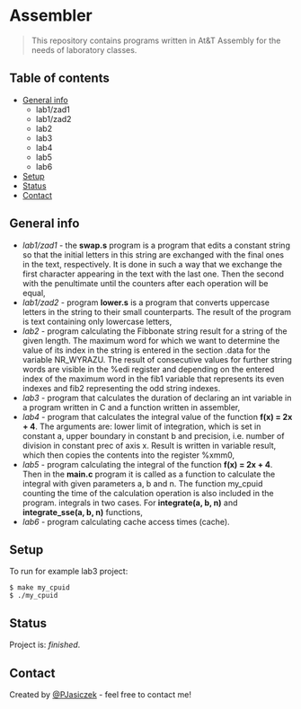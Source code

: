 # Assembler
> This repository contains programs written in At&amp;T Assembly for the needs of laboratory classes.

## Table of contents
* [General info](#general-info)
    * lab1/zad1
    * lab1/zad2
    * lab2
    * lab3
    * lab4
    * lab5
    * lab6
* [Setup](#setup)
* [Status](#status)
* [Contact](#contact)

## General info

* _lab1/zad1_ - the <b>swap.s</b> program is a program that edits a constant string so that the initial letters in this string are exchanged with the final ones in the text, respectively. It is done in such a way that we exchange the first character appearing in the text with the last one. Then the second with the penultimate until the counters after each operation will be equal,
* _lab1/zad2_ - program <b>lower.s</b> is a program that converts uppercase letters in the string to their small counterparts. The result of the program is text containing only lowercase letters,
* _lab2_ - program calculating the Fibbonate string result for a string of the given length. The maximum word for which we want to determine the value of its index in the string is entered in the section .data for the variable NR_WYRAZU. The result of consecutive values for further string words are visible in the %edi register and depending on the entered index of the maximum word in the fib1 variable that represents its even indexes and fib2 representing the odd string indexes. 
* _lab3_ - program that calculates the duration of declaring an int variable in a program written in C and a function written in assembler,
* _lab4_ - program that calculates the integral value of the function <b>f(x) = 2x + 4</b>. The arguments are: lower limit of integration, which is set in constant a, upper boundary in constant b and precision, i.e. number of division in constant prec of axis x. Result is written in variable result, which then copies the contents into the register %xmm0,
* _lab5_ - program calculating the integral of the function <b>f(x) = 2x + 4</b>. Then in the <b>main.c</b> program it is called as a function to calculate the integral with given parameters a, b and n. The function my_cpuid counting the time of the calculation operation is also included in the program. integrals in two cases. For <b>integrate(a, b, n)</b> and <b>integrate_sse(a, b, n)</b> functions,
* _lab6_ - program calculating cache access times (cache).

## Setup
To run for example lab3 project:

```
$ make my_cpuid
$ ./my_cpuid
```

## Status
Project is: _finished_.

## Contact
Created by [@PJasiczek](https://www.piotrjasiczek.pl/) - feel free to contact me!